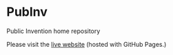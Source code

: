 # PubInv
Public Invention home repository

Please visit the [live website](https://github.com/PubInv/tetrobot) (hosted with GitHub Pages.)
